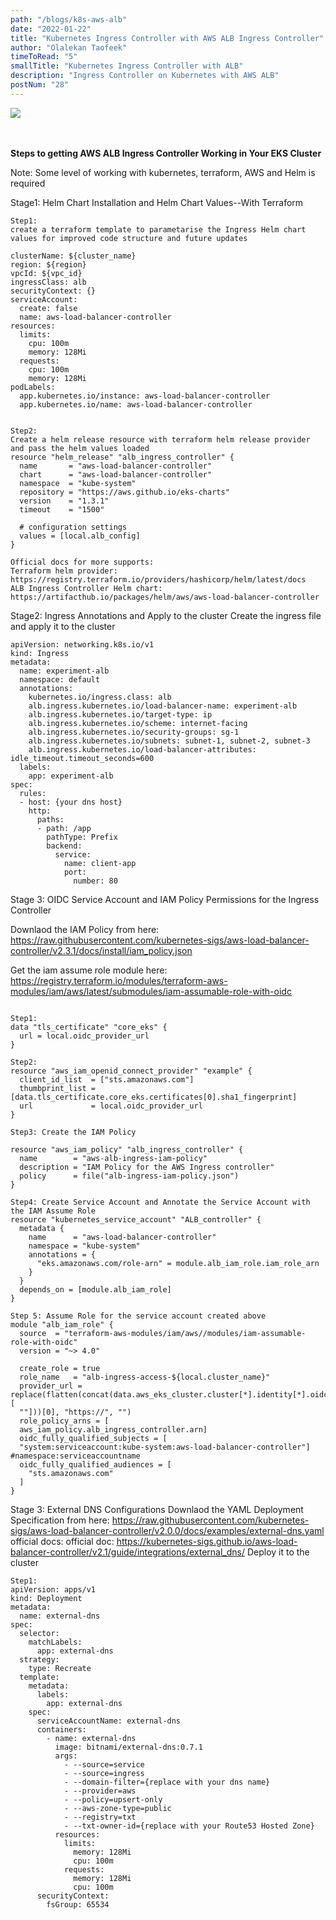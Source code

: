 ```yaml
---
path: "/blogs/k8s-aws-alb"
date: "2022-01-22"
title: "Kubernetes Ingress Controller with AWS ALB Ingress Controller"
author: "Olalekan Taofeek"
timeToRead: "5"
smallTitle: "Kubernetes Ingress Controller with ALB"
description: "Ingress Controller on Kubernetes with AWS ALB"
postNum: "28"
---
```


<img src="./alb-ingress-controller.png"/>
<br/>
<br/>
<br/>


**Steps to getting AWS ALB Ingress Controller Working in Your EKS Cluster**

Note: Some level of working with kubernetes, terraform, AWS and Helm is required

Stage1: Helm Chart Installation and Helm Chart Values--With Terraform

```
Step1: 
create a terraform template to parametarise the Ingress Helm chart values for improved code structure and future updates

clusterName: ${cluster_name}
region: ${region}
vpcId: ${vpc_id}
ingressClass: alb
securityContext: {}
serviceAccount:
  create: false
  name: aws-load-balancer-controller
resources:
  limits:
    cpu: 100m
    memory: 128Mi
  requests:
    cpu: 100m
    memory: 128Mi
podLabels:
  app.kubernetes.io/instance: aws-load-balancer-controller
  app.kubernetes.io/name: aws-load-balancer-controller


Step2: 
Create a helm release resource with terraform helm release provider and pass the helm values loaded
resource "helm_release" "alb_ingress_controller" {
  name       = "aws-load-balancer-controller"
  chart      = "aws-load-balancer-controller"
  namespace  = "kube-system"
  repository = "https://aws.github.io/eks-charts"
  version    = "1.3.1"
  timeout    = "1500"

  # configuration settings
  values = [local.alb_config]
}

Official docs for more supports:
Terraform helm provider: https://registry.terraform.io/providers/hashicorp/helm/latest/docs
ALB Ingress Controller Helm chart: https://artifacthub.io/packages/helm/aws/aws-load-balancer-controller

```

Stage2: Ingress Annotations and Apply to the cluster
Create the ingress file and apply it to the cluster

```
apiVersion: networking.k8s.io/v1
kind: Ingress
metadata:
  name: experiment-alb
  namespace: default
  annotations:
    kubernetes.io/ingress.class: alb
    alb.ingress.kubernetes.io/load-balancer-name: experiment-alb
    alb.ingress.kubernetes.io/target-type: ip
    alb.ingress.kubernetes.io/scheme: internet-facing
    alb.ingress.kubernetes.io/security-groups: sg-1
    alb.ingress.kubernetes.io/subnets: subnet-1, subnet-2, subnet-3
    alb.ingress.kubernetes.io/load-balancer-attributes: idle_timeout.timeout_seconds=600
  labels:
    app: experiment-alb
spec:
  rules:
  - host: {your dns host}
    http:
      paths:
      - path: /app
        pathType: Prefix
        backend:
          service:
            name: client-app
            port:
              number: 80
```

Stage 3: OIDC Service Account and IAM Policy Permissions for the Ingress Controller

Downlaod the IAM Policy from here: https://raw.githubusercontent.com/kubernetes-sigs/aws-load-balancer-controller/v2.3.1/docs/install/iam_policy.json

Get the iam assume role module here: https://registry.terraform.io/modules/terraform-aws-modules/iam/aws/latest/submodules/iam-assumable-role-with-oidc

```

Step1: 
data "tls_certificate" "core_eks" {
  url = local.oidc_provider_url
}

Step2:
resource "aws_iam_openid_connect_provider" "example" {
  client_id_list  = ["sts.amazonaws.com"]
  thumbprint_list = [data.tls_certificate.core_eks.certificates[0].sha1_fingerprint]
  url             = local.oidc_provider_url
}

Step3: Create the IAM Policy

resource "aws_iam_policy" "alb_ingress_controller" {
  name        = "aws-alb-ingress-iam-policy"
  description = "IAM Policy for the AWS Ingress controller"
  policy      = file("alb-ingress-iam-policy.json")
}

Step4: Create Service Account and Annotate the Service Account with the IAM Assume Role
resource "kubernetes_service_account" "ALB_controller" {
  metadata {
    name      = "aws-load-balancer-controller"
    namespace = "kube-system"
    annotations = {
      "eks.amazonaws.com/role-arn" = module.alb_iam_role.iam_role_arn
    }
  }
  depends_on = [module.alb_iam_role]
}

Step 5: Assume Role for the service account created above
module "alb_iam_role" {
  source  = "terraform-aws-modules/iam/aws//modules/iam-assumable-role-with-oidc"
  version = "~> 4.0"

  create_role = true
  role_name   = "alb-ingress-access-${local.cluster_name}"
  provider_url = replace(flatten(concat(data.aws_eks_cluster.cluster[*].identity[*].oidc.0.issuer, [
  ""]))[0], "https://", "")
  role_policy_arns = [
  aws_iam_policy.alb_ingress_controller.arn]
  oidc_fully_qualified_subjects = [
  "system:serviceaccount:kube-system:aws-load-balancer-controller"] #namespace:serviceaccountname
  oidc_fully_qualified_audiences = [
    "sts.amazonaws.com"
  ]
}
```



Stage 3: External DNS Configurations
Downlaod the YAML Deployment Specification from here: https://raw.githubusercontent.com/kubernetes-sigs/aws-load-balancer-controller/v2.0.0/docs/examples/external-dns.yaml
official docs: official doc: https://kubernetes-sigs.github.io/aws-load-balancer-controller/v2.1/guide/integrations/external_dns/
Deploy it to the cluster
```
Step1: 
apiVersion: apps/v1
kind: Deployment
metadata:
  name: external-dns
spec:
  selector:
    matchLabels:
      app: external-dns
  strategy:
    type: Recreate
  template:
    metadata:
      labels:
        app: external-dns
    spec:
      serviceAccountName: external-dns
      containers:
        - name: external-dns
          image: bitnami/external-dns:0.7.1
          args:
            - --source=service
            - --source=ingress
            - --domain-filter={replace with your dns name}
            - --provider=aws
            - --policy=upsert-only
            - --aws-zone-type=public
            - --registry=txt
            - --txt-owner-id={replace with your Route53 Hosted Zone}
          resources:
            limits:
              memory: 128Mi
              cpu: 100m
            requests:
              memory: 128Mi
              cpu: 100m
      securityContext:
        fsGroup: 65534
```